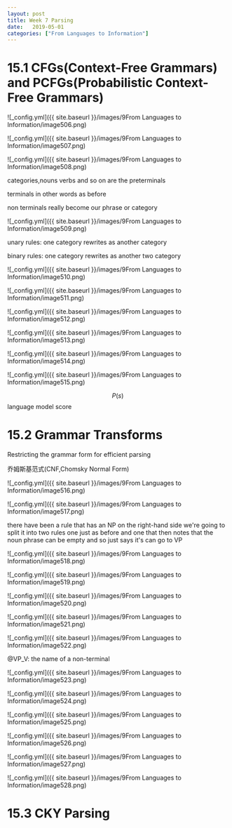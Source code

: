 ```yaml
---
layout: post
title: Week 7 Parsing
date:   2019-05-01
categories: ["From Languages to Information"]
---  
```


# 15.1 CFGs(Context-Free Grammars) and PCFGs(Probabilistic Context-Free Grammars)   

![_config.yml]({{ site.baseurl }}/images/9From Languages to Information/image506.png)  

![_config.yml]({{ site.baseurl }}/images/9From Languages to Information/image507.png)  

![_config.yml]({{ site.baseurl }}/images/9From Languages to Information/image508.png)  

categories,nouns verbs and so on are the preterminals   

terminals in other words as before  

non terminals really become our phrase or category   

![_config.yml]({{ site.baseurl }}/images/9From Languages to Information/image509.png)  

unary rules: one category rewrites as another category   

binary rules:   one category rewrites as another two category  

![_config.yml]({{ site.baseurl }}/images/9From Languages to Information/image510.png)  

![_config.yml]({{ site.baseurl }}/images/9From Languages to Information/image511.png)  

![_config.yml]({{ site.baseurl }}/images/9From Languages to Information/image512.png) 

![_config.yml]({{ site.baseurl }}/images/9From Languages to Information/image513.png)  

![_config.yml]({{ site.baseurl }}/images/9From Languages to Information/image514.png)  

![_config.yml]({{ site.baseurl }}/images/9From Languages to Information/image515.png)  

$$P(s)$$language model score  

# 15.2 Grammar Transforms   

Restricting the grammar form for efficient parsing 

乔姆斯基范式(CNF,Chomsky Normal Form)  

![_config.yml]({{ site.baseurl }}/images/9From Languages to Information/image516.png)  

![_config.yml]({{ site.baseurl }}/images/9From Languages to Information/image517.png)  

there have been a rule that has an NP on the right-hand side we're going to split it into two rules one just as before and one that then notes that the noun phrase can be empty and so just says it's can go to VP  

![_config.yml]({{ site.baseurl }}/images/9From Languages to Information/image518.png)  

![_config.yml]({{ site.baseurl }}/images/9From Languages to Information/image519.png)  

![_config.yml]({{ site.baseurl }}/images/9From Languages to Information/image520.png)  

![_config.yml]({{ site.baseurl }}/images/9From Languages to Information/image521.png)  

![_config.yml]({{ site.baseurl }}/images/9From Languages to Information/image522.png)  

@VP_V: the name of a non-terminal 

![_config.yml]({{ site.baseurl }}/images/9From Languages to Information/image523.png)  

![_config.yml]({{ site.baseurl }}/images/9From Languages to Information/image524.png)  

![_config.yml]({{ site.baseurl }}/images/9From Languages to Information/image525.png)  

![_config.yml]({{ site.baseurl }}/images/9From Languages to Information/image526.png)  

![_config.yml]({{ site.baseurl }}/images/9From Languages to Information/image527.png)  

![_config.yml]({{ site.baseurl }}/images/9From Languages to Information/image528.png)  

# 15.3 CKY Parsing 
 